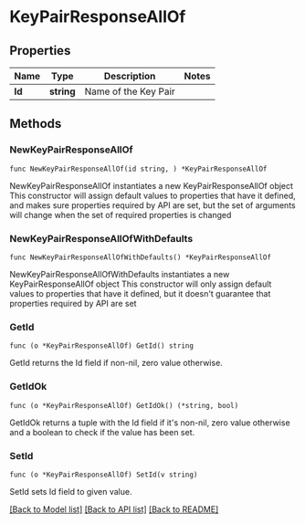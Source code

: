 # KeyPairResponseAllOf

## Properties

Name | Type | Description | Notes
------------ | ------------- | ------------- | -------------
**Id** | **string** | Name of the Key Pair | 

## Methods

### NewKeyPairResponseAllOf

`func NewKeyPairResponseAllOf(id string, ) *KeyPairResponseAllOf`

NewKeyPairResponseAllOf instantiates a new KeyPairResponseAllOf object
This constructor will assign default values to properties that have it defined,
and makes sure properties required by API are set, but the set of arguments
will change when the set of required properties is changed

### NewKeyPairResponseAllOfWithDefaults

`func NewKeyPairResponseAllOfWithDefaults() *KeyPairResponseAllOf`

NewKeyPairResponseAllOfWithDefaults instantiates a new KeyPairResponseAllOf object
This constructor will only assign default values to properties that have it defined,
but it doesn't guarantee that properties required by API are set

### GetId

`func (o *KeyPairResponseAllOf) GetId() string`

GetId returns the Id field if non-nil, zero value otherwise.

### GetIdOk

`func (o *KeyPairResponseAllOf) GetIdOk() (*string, bool)`

GetIdOk returns a tuple with the Id field if it's non-nil, zero value otherwise
and a boolean to check if the value has been set.

### SetId

`func (o *KeyPairResponseAllOf) SetId(v string)`

SetId sets Id field to given value.



[[Back to Model list]](../README.md#documentation-for-models) [[Back to API list]](../README.md#documentation-for-api-endpoints) [[Back to README]](../README.md)


